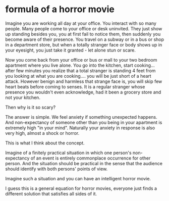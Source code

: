 formula of a horror movie
===
Imagine you are working all day at your office. You interact with so many people. Many people come to your office or desk uninvited. They just show up standing besides you, you at first fail to notice them, then suddenly you become aware of their presence. You travel on a subway or in a bus or shop in a department store, but when a totally stranger face or body shows up in your eyesight, you just take it granted - let alone stun or scare.  
  
Now you come back from your office or bus or mall to your two bedroom apartment where you live alone. You go into the kitchen, start cooking... after few minutes you realize that a total stranger is standing 4 feet from you looking at what you are cooking.... you will be just short of a heart attack. However benign and harmless that strange face is, you will skip few heart beats before coming to senses. It is a regular stranger whose presence you wouldn't even acknowledge, had it been a grocery store and not your kitchen.  
  
Then why is it so scary?  
  
The answer is simple. We feel anxiety if something unexpected happens. And non-expectancy of someone other than you being in your apartment is extremely high "in your mind". Naturally your anxiety in response is also very high, almost a shock or horror.  
  
This is what I think about the concept.  
  
Imagine of a finitely practical situation in which one person's non-expectancy of an event is entirely commonplace occurrence for other person. And the situation should be practical in the sense that the audience should identify with both persons' points of view.  
  
Imagine such a situation and you can have an intelligent horror movie.  
  
I guess this is a general equation for horror movies, everyone just finds a different solution that satisfies all sides of it.

